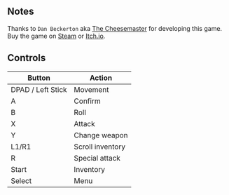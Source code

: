 ## Notes

Thanks to `Dan Beckerton` aka [The Cheesemaster](https://www.instagram.com/the_cheesemaster) for developing this game. Buy the game on [Steam](https://store.steampowered.com/app/1085570/Fables_of_Talumos/) or [Itch.io](https://cheesemaster-games.itch.io/fables-of-talumos).

## Controls

| Button | Action |
|--|--| 
|DPAD / Left Stick|Movement|
|A|Confirm|
|B|Roll|
|X|Attack|
|Y|Change weapon|
|L1/R1|Scroll inventory|
|R|Special attack|
|Start|Inventory|
|Select|Menu|


